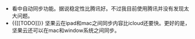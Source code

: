 - 看中自动同步功能。据说稳定性比腾讯好。不过我目前使用腾讯并没有发现太大问题。
- {{[[TODO]]}} 坚果云在ipad和mac之间同步内容比icloud还要快。更好的是，坚果云还可以在mac和window系统之间同步。
